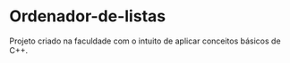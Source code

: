# Ordenador-de-listas
Projeto criado na faculdade com o intuito de aplicar conceitos básicos de C++.
